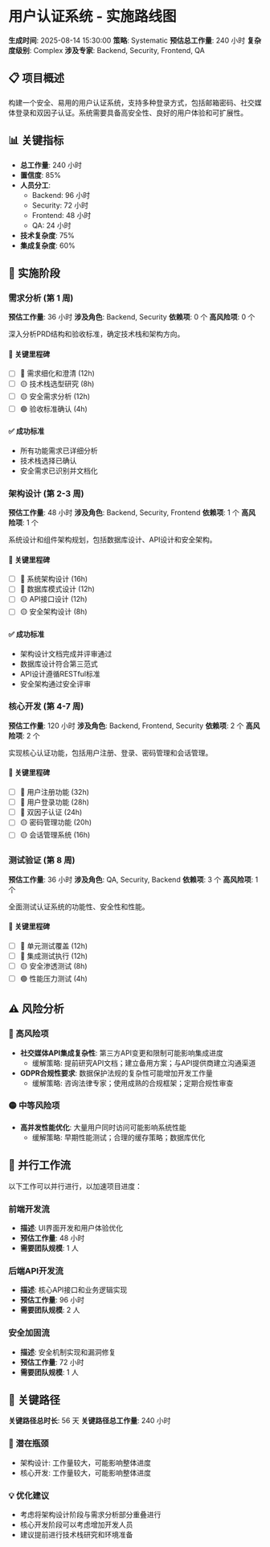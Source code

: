 # 用户认证系统 - 实施路线图

**生成时间**: 2025-08-14 15:30:00
**策略**: Systematic
**预估总工作量**: 240 小时
**复杂度级别**: Complex
**涉及专家**: Backend, Security, Frontend, QA

## 📋 项目概述
构建一个安全、易用的用户认证系统，支持多种登录方式，包括邮箱密码、社交媒体登录和双因子认证。系统需要具备高安全性、良好的用户体验和可扩展性。

## 📊 关键指标
- **总工作量**: 240 小时
- **置信度**: 85%
- **人员分工**:
  - Backend: 96 小时
  - Security: 72 小时
  - Frontend: 48 小时
  - QA: 24 小时
- **技术复杂度**: 75%
- **集成复杂度**: 60%

## 🚀 实施阶段

### 需求分析 (第 1 周)

**预估工作量**: 36 小时
**涉及角色**: Backend, Security
**依赖项**: 0 个
**高风险项**: 0 个

深入分析PRD结构和验收标准，确定技术栈和架构方向。

#### 🎯 关键里程碑
- [ ] 🔴 需求细化和澄清 (12h)
- [ ] 🟡 技术栈选型研究 (8h)
- [ ] 🟡 安全需求分析 (12h)
- [ ] 🟢 验收标准确认 (4h)

#### ✅ 成功标准
- 所有功能需求已详细分析
- 技术栈选择已确认
- 安全需求已识别并文档化

### 架构设计 (第 2-3 周)

**预估工作量**: 48 小时
**涉及角色**: Backend, Security, Frontend
**依赖项**: 1 个
**高风险项**: 1 个

系统设计和组件架构规划，包括数据库设计、API设计和安全架构。

#### 🎯 关键里程碑
- [ ] 🔴 系统架构设计 (16h)
- [ ] 🔴 数据库模式设计 (12h)
- [ ] 🟡 API接口设计 (12h)
- [ ] 🟡 安全架构设计 (8h)

#### ✅ 成功标准
- 架构设计文档完成并评审通过
- 数据库设计符合第三范式
- API设计遵循RESTful标准
- 安全架构通过安全评审

### 核心开发 (第 4-7 周)

**预估工作量**: 120 小时
**涉及角色**: Backend, Frontend, Security
**依赖项**: 2 个
**高风险项**: 2 个

实现核心认证功能，包括用户注册、登录、密码管理和会话管理。

#### 🎯 关键里程碑
- [ ] 🔴 用户注册功能 (32h)
- [ ] 🔴 用户登录功能 (28h)
- [ ] 🔴 双因子认证 (24h)
- [ ] 🟡 密码管理功能 (20h)
- [ ] 🟡 会话管理系统 (16h)

### 测试验证 (第 8 周)

**预估工作量**: 36 小时
**涉及角色**: QA, Security, Backend
**依赖项**: 3 个
**高风险项**: 1 个

全面测试认证系统的功能性、安全性和性能。

#### 🎯 关键里程碑
- [ ] 🔴 单元测试覆盖 (12h)
- [ ] 🔴 集成测试执行 (12h)
- [ ] 🟡 安全渗透测试 (8h)
- [ ] 🟢 性能压力测试 (4h)

## ⚠️ 风险分析

### 🔴 高风险项
- **社交媒体API集成复杂性**: 第三方API变更和限制可能影响集成进度
  - 缓解策略: 提前研究API文档；建立备用方案；与API提供商建立沟通渠道
- **GDPR合规性要求**: 数据保护法规的复杂性可能增加开发工作量
  - 缓解策略: 咨询法律专家；使用成熟的合规框架；定期合规性审查

### 🟡 中等风险项
- **高并发性能优化**: 大量用户同时访问可能影响系统性能
  - 缓解策略: 早期性能测试；合理的缓存策略；数据库优化

## 🔄 并行工作流

以下工作可以并行进行，以加速项目进度：

### 前端开发流
- **描述**: UI界面开发和用户体验优化
- **预估工作量**: 48 小时
- **需要团队规模**: 1 人

### 后端API开发流
- **描述**: 核心API接口和业务逻辑实现
- **预估工作量**: 96 小时
- **需要团队规模**: 2 人

### 安全加固流
- **描述**: 安全机制实现和漏洞修复
- **预估工作量**: 72 小时
- **需要团队规模**: 1 人

## 🎯 关键路径

**关键路径总时长**: 56 天
**关键路径总工作量**: 240 小时

### 🚧 潜在瓶颈
- 架构设计: 工作量较大，可能影响整体进度
- 核心开发: 工作量较大，可能影响整体进度

### 💡 优化建议
- 考虑将架构设计阶段与需求分析部分重叠进行
- 核心开发阶段可以考虑增加开发人员
- 建议提前进行技术栈研究和环境准备